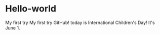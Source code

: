# Hello-world
My first try 
My first try GitHub!
today is International Children's Day!
It's June 1.
